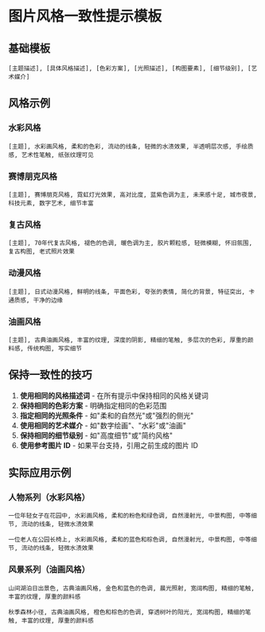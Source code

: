 # 图片风格一致性提示模板

## 基础模板

```
[主题描述], [具体风格描述], [色彩方案], [光照描述], [构图要素], [细节级别], [艺术媒介]
```

## 风格示例

### 水彩风格

```
[主题], 水彩画风格, 柔和的色彩, 流动的线条, 轻微的水渍效果, 半透明层次感, 手绘质感, 艺术性笔触, 纸张纹理可见
```

### 赛博朋克风格

```
[主题], 赛博朋克风格, 霓虹灯光效果, 高对比度, 蓝紫色调为主, 未来感十足, 城市夜景, 科技元素, 数字艺术, 细节丰富
```

### 复古风格

```
[主题], 70年代复古风格, 褪色的色调, 暖色调为主, 胶片颗粒感, 轻微模糊, 怀旧氛围, 复古构图, 老式照片效果
```

### 动漫风格

```
[主题], 日式动漫风格, 鲜明的线条, 平面色彩, 夸张的表情, 简化的背景, 特征突出, 卡通质感, 干净的边缘
```

### 油画风格

```
[主题], 古典油画风格, 丰富的纹理, 深度的阴影, 精细的笔触, 多层次的色彩, 厚重的颜料感, 传统构图, 写实细节
```

## 保持一致性的技巧

1. **使用相同的风格描述词** - 在所有提示中保持相同的风格关键词
2. **保持相同的色彩方案** - 明确指定相同的色彩范围
3. **指定相同的光照条件** - 如"柔和的自然光"或"强烈的侧光"
4. **使用相同的艺术媒介** - 如"数字绘画"、"水彩"或"油画"
5. **保持相同的细节级别** - 如"高度细节"或"简约风格"
6. **使用参考图片 ID** - 如果平台支持，引用之前生成的图片 ID

## 实际应用示例

### 人物系列（水彩风格）

```
一位年轻女子在花园中, 水彩画风格, 柔和的粉色和绿色调, 自然漫射光, 中景构图, 中等细节, 流动的线条, 轻微水渍效果
```

```
一位老人在公园长椅上, 水彩画风格, 柔和的蓝色和棕色调, 自然漫射光, 中景构图, 中等细节, 流动的线条, 轻微水渍效果
```

### 风景系列（油画风格）

```
山间湖泊日出景色, 古典油画风格, 金色和蓝色的色调, 晨光照射, 宽阔构图, 精细的笔触, 丰富的纹理, 厚重的颜料感
```

```
秋季森林小径, 古典油画风格, 橙色和棕色的色调, 穿透树叶的阳光, 宽阔构图, 精细的笔触, 丰富的纹理, 厚重的颜料感
```
